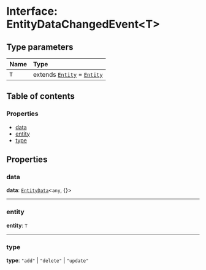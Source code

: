 # Interface: EntityDataChangedEvent\<T>

## Type parameters

| Name | Type |
| :------ | :------ |
| `T` | extends [`Entity`](/en/auto-docs/fixed-layout-editor/classes/Entity-1.md) = [`Entity`](/en/auto-docs/fixed-layout-editor/classes/Entity-1.md) |

## Table of contents

### Properties

* [data](/en/auto-docs/fixed-layout-editor/interfaces/EntityDataChangedEvent.md#data)
* [entity](/en/auto-docs/fixed-layout-editor/interfaces/EntityDataChangedEvent.md#entity)
* [type](/en/auto-docs/fixed-layout-editor/interfaces/EntityDataChangedEvent.md#type)

## Properties

### data

**data**: [`EntityData`](/en/auto-docs/fixed-layout-editor/classes/EntityData.md)<`any`, {}>

***

### entity

**entity**: `T`

***

### type

**type**: `"add"` | `"delete"` | `"update"`
